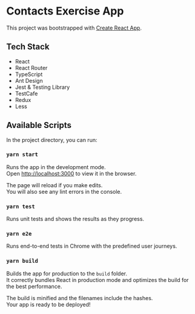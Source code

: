 # Contacts Exercise App

This project was bootstrapped with [Create React App](https://github.com/facebook/create-react-app).

## Tech Stack

- React
- React Router
- TypeScript
- Ant Design
- Jest & Testing Library
- TestCafe
- Redux
- Less

## Available Scripts

In the project directory, you can run:

### `yarn start`

Runs the app in the development mode.\
Open [http://localhost:3000](http://localhost:3000) to view it in the browser.

The page will reload if you make edits.\
You will also see any lint errors in the console.

### `yarn test`

Runs unit tests and shows the results as they progress.

### `yarn e2e`

Runs end-to-end tests in Chrome with the predefined user journeys.

### `yarn build`

Builds the app for production to the `build` folder.\
It correctly bundles React in production mode and optimizes the build for the best performance.

The build is minified and the filenames include the hashes.\
Your app is ready to be deployed!
